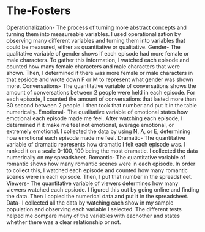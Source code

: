 # The-Fosters
Operationalization- The process of turning more abstract concepts and turning them into measureable variables. I used operationalization by observing many different variables and turning them into variables that could be measured, either as quantitative or qualitative.
Gender- The qualitative variable of gender shows if each episode had more female or male characters. To gather this information, I watched each episode and counted how many female characters and male characters that were shown. Then, I determined if there was more female or male characters in that epsiode and wrote down F or M to represent what gender was shown more.
Conversations- The quantitative variable of conversations shows the amount of conversations between 2 people were held in each episode. For each episode, I counted the amount of conversations that lasted more than 30 second between 2 people. I then took that number and put it in the table numerically. 
Emotional- The qualitative variable of emotional states how emotional each episode made me feel. After watching each episode, I determined if it make me feel not emotional, average emotional, or extremely emotional. I collected the data by using N, A, or E, determining how emotional each episode made me feel.
Dramatic- The quantitative variable of dramatic represents how dramatic I felt each episode was. I ranked it on a scale 0-100, 100 being the most dramatic. I collected the data numerically on my spreadsheet.
Romantic- The quantitative variable of romantic shows how many romantic scenes were in each episode. In order to collect this, I watched each episode and counted how many romantic scenes were in each episode. Then, I put that number in the spreadsheet.
Viewers- The quantitative variable of viewers determines how many viewers watched each epsiode. I figured this out by going online and finding the data. Then I copied the numerical data and put it in the spreadsheet. 
Data- I collected all the data by watching each show in my sample population and observing each variable I selected. The different tests helped me compare many of the variables with eachother and states whether there was a clear relationship or not.
